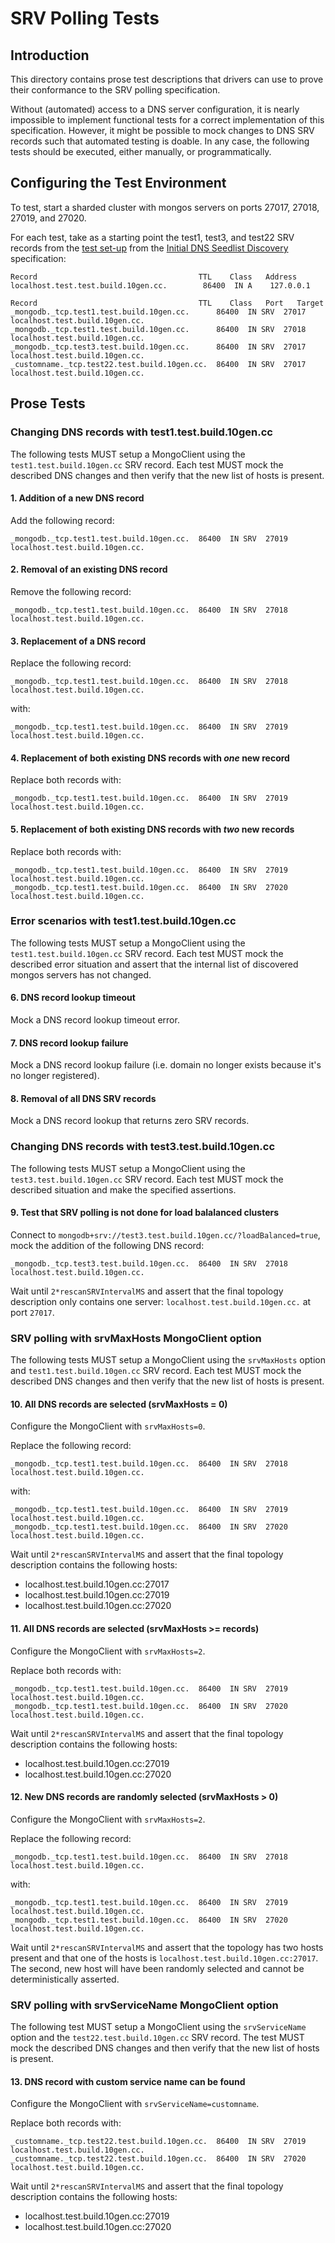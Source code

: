 # SRV Polling Tests

## Introduction

This directory contains prose test descriptions that drivers can use to prove their conformance to the SRV polling
specification.

Without (automated) access to a DNS server configuration, it is nearly impossible to implement functional tests for a
correct implementation of this specification. However, it might be possible to mock changes to DNS SRV records such that
automated testing is doable. In any case, the following tests should be executed, either manually, or programmatically.

## Configuring the Test Environment

To test, start a sharded cluster with mongos servers on ports 27017, 27018, 27019, and 27020.

For each test, take as a starting point the test1, test3, and test22 SRV records from the
[test set-up](../../initial-dns-seedlist-discovery/tests/README.md) from the
[Initial DNS Seedlist Discovery](../../initial-dns-seedlist-discovery/initial-dns-seedlist-discovery.md) specification:

```dns
Record                                    TTL    Class   Address
localhost.test.test.build.10gen.cc.        86400  IN A    127.0.0.1

Record                                    TTL    Class   Port   Target
_mongodb._tcp.test1.test.build.10gen.cc.      86400  IN SRV  27017  localhost.test.build.10gen.cc.
_mongodb._tcp.test1.test.build.10gen.cc.      86400  IN SRV  27018  localhost.test.build.10gen.cc.
_mongodb._tcp.test3.test.build.10gen.cc.      86400  IN SRV  27017  localhost.test.build.10gen.cc.
_customname._tcp.test22.test.build.10gen.cc.  86400  IN SRV  27017  localhost.test.build.10gen.cc.
```

## Prose Tests

### Changing DNS records with test1.test.build.10gen.cc

The following tests MUST setup a MongoClient using the `test1.test.build.10gen.cc` SRV record. Each test MUST mock the
described DNS changes and then verify that the new list of hosts is present.

#### 1. Addition of a new DNS record

Add the following record:

```dns
_mongodb._tcp.test1.test.build.10gen.cc.  86400  IN SRV  27019  localhost.test.build.10gen.cc.
```

#### 2. Removal of an existing DNS record

Remove the following record:

```dns
_mongodb._tcp.test1.test.build.10gen.cc.  86400  IN SRV  27018  localhost.test.build.10gen.cc.
```

#### 3. Replacement of a DNS record

Replace the following record:

```dns
_mongodb._tcp.test1.test.build.10gen.cc.  86400  IN SRV  27018  localhost.test.build.10gen.cc.
```

with:

```dns
_mongodb._tcp.test1.test.build.10gen.cc.  86400  IN SRV  27019  localhost.test.build.10gen.cc.
```

#### 4. Replacement of both existing DNS records with *one* new record

Replace both records with:

```dns
_mongodb._tcp.test1.test.build.10gen.cc.  86400  IN SRV  27019  localhost.test.build.10gen.cc.
```

#### 5. Replacement of both existing DNS records with *two* new records

Replace both records with:

```dns
_mongodb._tcp.test1.test.build.10gen.cc.  86400  IN SRV  27019  localhost.test.build.10gen.cc.
_mongodb._tcp.test1.test.build.10gen.cc.  86400  IN SRV  27020  localhost.test.build.10gen.cc.
```

### Error scenarios with test1.test.build.10gen.cc

The following tests MUST setup a MongoClient using the `test1.test.build.10gen.cc` SRV record. Each test MUST mock the
described error situation and assert that the internal list of discovered mongos servers has not changed.

#### 6. DNS record lookup timeout

Mock a DNS record lookup timeout error.

#### 7. DNS record lookup failure

Mock a DNS record lookup failure (i.e. domain no longer exists because it's no longer registered).

#### 8. Removal of all DNS SRV records

Mock a DNS record lookup that returns zero SRV records.

### Changing DNS records with test3.test.build.10gen.cc

The following tests MUST setup a MongoClient using the `test3.test.build.10gen.cc` SRV record. Each test MUST mock the
described situation and make the specified assertions.

#### 9. Test that SRV polling is not done for load balalanced clusters

Connect to `mongodb+srv://test3.test.build.10gen.cc/?loadBalanced=true`, mock the addition of the following DNS record:

```dns
_mongodb._tcp.test3.test.build.10gen.cc.  86400  IN SRV  27018  localhost.test.build.10gen.cc.
```

Wait until `2*rescanSRVIntervalMS` and assert that the final topology description only contains one server:
`localhost.test.build.10gen.cc.` at port `27017`.

### SRV polling with srvMaxHosts MongoClient option

The following tests MUST setup a MongoClient using the `srvMaxHosts` option and `test1.test.build.10gen.cc` SRV record.
Each test MUST mock the described DNS changes and then verify that the new list of hosts is present.

#### 10. All DNS records are selected (srvMaxHosts = 0)

Configure the MongoClient with `srvMaxHosts=0`.

Replace the following record:

```dns
_mongodb._tcp.test1.test.build.10gen.cc.  86400  IN SRV  27018  localhost.test.build.10gen.cc.
```

with:

```dns
_mongodb._tcp.test1.test.build.10gen.cc.  86400  IN SRV  27019  localhost.test.build.10gen.cc.
_mongodb._tcp.test1.test.build.10gen.cc.  86400  IN SRV  27020  localhost.test.build.10gen.cc.
```

Wait until `2*rescanSRVIntervalMS` and assert that the final topology description contains the following hosts:

- localhost.test.build.10gen.cc:27017
- localhost.test.build.10gen.cc:27019
- localhost.test.build.10gen.cc:27020

#### 11. All DNS records are selected (srvMaxHosts >= records)

Configure the MongoClient with `srvMaxHosts=2`.

Replace both records with:

```dns
_mongodb._tcp.test1.test.build.10gen.cc.  86400  IN SRV  27019  localhost.test.build.10gen.cc.
_mongodb._tcp.test1.test.build.10gen.cc.  86400  IN SRV  27020  localhost.test.build.10gen.cc.
```

Wait until `2*rescanSRVIntervalMS` and assert that the final topology description contains the following hosts:

- localhost.test.build.10gen.cc:27019
- localhost.test.build.10gen.cc:27020

#### 12. New DNS records are randomly selected (srvMaxHosts > 0)

Configure the MongoClient with `srvMaxHosts=2`.

Replace the following record:

```dns
_mongodb._tcp.test1.test.build.10gen.cc.  86400  IN SRV  27018  localhost.test.build.10gen.cc.
```

with:

```dns
_mongodb._tcp.test1.test.build.10gen.cc.  86400  IN SRV  27019  localhost.test.build.10gen.cc.
_mongodb._tcp.test1.test.build.10gen.cc.  86400  IN SRV  27020  localhost.test.build.10gen.cc.
```

Wait until `2*rescanSRVIntervalMS` and assert that the topology has two hosts present and that one of the hosts is
`localhost.test.build.10gen.cc:27017`. The second, new host will have been randomly selected and cannot be
deterministically asserted.

### SRV polling with srvServiceName MongoClient option

The following test MUST setup a MongoClient using the `srvServiceName` option and the `test22.test.build.10gen.cc` SRV
record. The test MUST mock the described DNS changes and then verify that the new list of hosts is present.

#### 13. DNS record with custom service name can be found

Configure the MongoClient with `srvServiceName=customname`.

Replace both records with:

```dns
_customname._tcp.test22.test.build.10gen.cc.  86400  IN SRV  27019  localhost.test.build.10gen.cc.
_customname._tcp.test22.test.build.10gen.cc.  86400  IN SRV  27020  localhost.test.build.10gen.cc.
```

Wait until `2*rescanSRVIntervalMS` and assert that the final topology description contains the following hosts:

- localhost.test.build.10gen.cc:27019
- localhost.test.build.10gen.cc:27020
